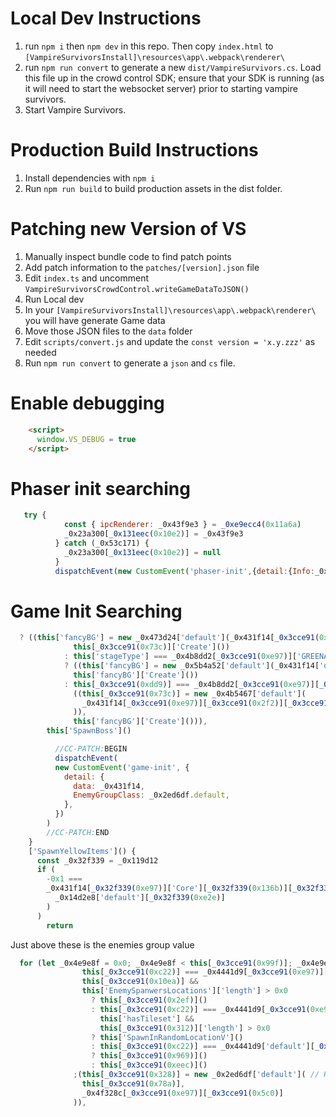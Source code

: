 # Local Dev Instructions

1. run `npm i` then `npm dev` in this repo. Then copy `index.html` to `[VampireSurvivorsInstall]\resources\app\.webpack\renderer\`
2. run `npm run convert` to generate a new `dist/VampireSurvivors.cs`. Load this file up in the crowd control SDK; ensure that your SDK is running (as it will need to start the websocket server) prior to starting vampire survivors. 
3. Start Vampire Survivors. 

# Production Build Instructions

1. Install dependencies with `npm i`
3. Run `npm run build` to build production assets in the dist folder.

# Patching new Version of VS

1. Manually inspect bundle code to find patch points
2. Add patch information to the `patches/[version].json` file
3. Edit `index.ts` and uncomment `VampireSurvivorsCrowdControl.writeGameDataToJSON()`
4. Run Local dev
5. In your `[VampireSurvivorsInstall]\resources\app\.webpack\renderer\` you will have generate Game data
6. Move those JSON files to the `data` folder
7. Edit `scripts/convert.js` and update the `const version = 'x.y.zzz'` as needed
8. Run `npm run convert` to generate a `json` and `cs` file.

# Enable debugging
```html
    <script>
      window.VS_DEBUG = true
    </script>
```

# Phaser init searching
```js
   try {
            const { ipcRenderer: _0x43f9e3 } = _0xe9ecc4(0x11a6a)
            _0x23a300[_0x131eec(0x10e2)] = _0x43f9e3
          } catch (_0x53c171) {
            _0x23a300[_0x131eec(0x10e2)] = null
          }
          dispatchEvent(new CustomEvent('phaser-init',{detail:{Info:_0x23a300}}))
```

# Game Init Searching
```js
  ? ((this['fancyBG'] = new _0x473d24['default'](_0x431f14[_0x3cce91(0xe97)]['Core']['scene'])),
              this[_0x3cce91(0x73c)]['Create']())
            : this['stageType'] === _0x4b8dd2[_0x3cce91(0xe97)]['GREENACRES']
            ? ((this['fancyBG'] = new _0x5b4a52['default'](_0x431f14['default']['Core']['scene'])),
              this['fancyBG']['Create']())
            : this[_0x3cce91(0xdd9)] === _0x4b8dd2[_0x3cce91(0xe97)][_0x3cce91(0x165)] &&
              ((this[_0x3cce91(0x73c)] = new _0x4b5467['default'](
                _0x431f14[_0x3cce91(0xe97)][_0x3cce91(0x2f2)][_0x3cce91(0x78a)] //RIGHT HERE
              )),
              this['fancyBG']['Create']())),
        this['SpawnBoss']()

          //CC-PATCH:BEGIN
          dispatchEvent(
          new CustomEvent('game-init', {
            detail: {
              data: _0x431f14,
              EnemyGroupClass: _0x2ed6df.default,
            },
          })
        )
        //CC-PATCH:END
    }
    ['SpawnYellowItems']() {
      const _0x32f339 = _0x119d12
      if (
        -0x1 ===
        _0x431f14[_0x32f339(0xe97)]['Core'][_0x32f339(0x136b)][_0x32f339(0xb06)]['indexOf'](
          _0x14d2e8['default'][_0x32f339(0xe2e)]
        )
      )
        return
```

Just above these is the enemies group value

```js
  for (let _0x4e9e8f = 0x0; _0x4e9e8f < this[_0x3cce91(0x99f)]; _0x4e9e8f++)
                this[_0x3cce91(0xc22)] === _0x4441d9[_0x3cce91(0xe97)][_0x3cce91(0x139b)] &&
                this[_0x3cce91(0x10ea)] &&
                this['EnemySpanwersLocations']['length'] > 0x0
                  ? this[_0x3cce91(0x2ef)]()
                  : this[_0x3cce91(0xc22)] === _0x4441d9[_0x3cce91(0xe97)][_0x3cce91(0x94b)] &&
                    this['hasTileset'] &&
                    this[_0x3cce91(0x312)]['length'] > 0x0
                  ? this['SpawnInRandomLocationV']()
                  : this[_0x3cce91(0xc22)] === _0x4441d9['default'][_0x3cce91(0xbf2)]
                  ? this[_0x3cce91(0x969)]()
                  : this[_0x3cce91(0xeec)]()
              ;(this[_0x3cce91(0x328)] = new _0x2ed6df['default']( // RIGHT HERE
                this[_0x3cce91(0x78a)],
                _0x4f328c[_0x3cce91(0xe97)][_0x3cce91(0x5c0)]
              )),
```
